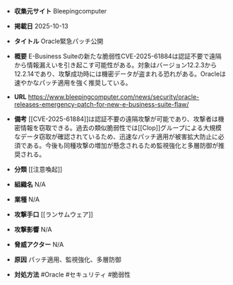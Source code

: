 - **収集元サイト**
Bleepingcomputer

- **掲載日**
2025-10-13

- **タイトル**
Oracle緊急パッチ公開

- **概要**
E-Business Suiteの新たな脆弱性CVE-2025-61884は認証不要で遠隔から情報漏えいを引き起こす可能性がある。対象はバージョン12.2.3から12.2.14であり、攻撃成功時には機密データが盗まれる恐れがある。Oracleは速やかなパッチ適用を強く推奨している。

- **URL**
https://www.bleepingcomputer.com/news/security/oracle-releases-emergency-patch-for-new-e-business-suite-flaw/

- **備考**
[[CVE-2025-61884]]は認証不要の遠隔攻撃が可能であり、攻撃者は機密情報を窃取できる。過去の類似脆弱性では[[Clop]]グループによる大規模なデータ窃取が確認されているため、迅速なパッチ適用が被害拡大防止に必須である。今後も同種攻撃の増加が懸念されるため監視強化と多層防御が推奨される。

- **分類**
[[注意喚起]]

- **組織名**
N/A

- **業種**
N/A

- **攻撃手口**
[[ランサムウェア]]

- **攻撃影響**
N/A

- **脅威アクター**
N/A

- **原因**
パッチ適用、監視強化、多層防御

- **対処方法**
#Oracle #セキュリティ #脆弱性
